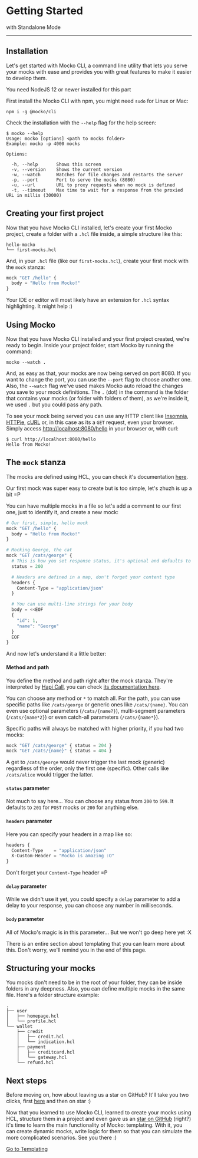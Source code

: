 # Getting Started
with Standalone Mode

---

## Installation
Let's get started with Mocko CLI, a command line utility that lets you serve your
mocks with ease and provides you with great features to make it easier to develop
them.

<div class="alert alert-warning" role="alert">
  You need NodeJS 12 or newer installed for this part
</div>

First install the Mocko CLI with npm, you might need `sudo` for Linux or Mac:
```shell
npm i -g @mocko/cli
```

Check the installation with the `--help` flag for the help screen:
```shell
$ mocko --help
Usage: mocko [options] <path to mocks folder>
Example: mocko -p 4000 mocks

Options:                    

  -h, --help       Shows this screen
  -v, --version    Shows the current version
  -w, --watch      Watches for file changes and restarts the server
  -p, --port       Port to serve the mocks (8080)
  -u, --url        URL to proxy requests when no mock is defined
  -t, --timeout    Max time to wait for a response from the proxied URL in millis (30000)
```

## Creating your first project
Now that you have Mocko CLI installed, let's create your first Mocko project, create a
folder with a `.hcl` file inside, a simple structure like this:
```text
hello-mocko
└── first-mocks.hcl
```

And, in your `.hcl` file (like our `first-mocks.hcl`), create your first mock with the
`mock` stanza:

```js
mock "GET /hello" {
  body = "Hello from Mocko!"
}
```
<div class="alert alert-info" role="alert">
  Your IDE or editor will most likely have an extension for <code>.hcl</code> syntax highlighting.
  It might help :)
</div>

## Using Mocko
Now that you have Mocko CLI installed and your first project created, we're ready to begin. Inside your
project folder, start Mocko by running the command:
```shell
mocko --watch .
```

And, as easy as that, your mocks are now being served on port 8080. If you want to change the port,
you can use the `--port` flag to choose another one. Also, the `--watch` flag we've used makes Mocko
auto reload the changes you save to your mock definitions. The `.` (dot) in the command is the folder
that contains your mocks (or folder with folders of them), as we're inside it, we used `.` but you
could pass any path.

To see your mock being served you can use any HTTP client like [Insomnia](https://insomnia.rest/download/),
[HTTPie](https://httpie.io/), [cURL](https://curl.se/) or, in this case as its a `GET` request, even your
browser. Simply access [http://localhost:8080/hello](http://localhost:8080/hello) in your browser or, with
curl:
```shell
$ curl http://localhost:8080/hello
Hello from Mocko!
```

## The `mock` stanza
The mocks are defined using HCL, you can check it's documentation [here](https://github.com/hashicorp/hcl).

Our first mock was super easy to create but is too simple, let's zhuzh is up a bit =P

You can have multiple mocks in a file so let's add a comment to our first one, just to
identify it, and create a new mock:
```python
# Our first, simple, hello mock
mock "GET /hello" {
  body = "Hello from Mocko!"
}

# Mocking George, the cat
mock "GET /cats/george" {
  # This is how you set response status, it's optional and defaults to 201 for POST and 200 for other methods
  status = 200

  # Headers are defined in a map, don't forget your content type
  headers {
    Content-Type = "application/json"
  }

  # You can use multi-line strings for your body
  body = <<EOF
  {
    "id": 1,
    "name": "George"
  }
  EOF
}
```
And now let's understand it a little better:

#### Method and path
You define the method and path right after the mock stanza. They're interpreted by
[Hapi Call](https://hapi.dev/module/call), you can check
[its documentation here](https://hapi.dev/module/call/api/?v=8.0.1).

You can choose any method or `*` to match all. For the path, you can use specific paths like
`/cats/george` or generic ones like `/cats/{name}`. You can even use optional parameters (`/cats/{name?}`),
multi-segment parameters (`/cats/{name*2}`) or even catch-all parameters (`/cats/{name*}`).

Specific paths will always be matched with higher priority, if you had two mocks:
```js
mock "GET /cats/george" { status = 204 }
mock "GET /cats/{name}" { status = 404 }
```
A get to `/cats/george` would never trigger the last mock (generic) regardless of the order, only the
first one (specific). Other calls like `/cats/alice` would trigger the latter.

#### `status` parameter
Not much to say here... You can choose any status from `200` to `599`. It defaults to `201` for `POST`
mocks or `200` for anything else.

#### `headers` parameter
Here you can specify your headers in a map like so:
```js
headers {
  Content-Type    = "application/json"
  X-Custom-Header = "Mocko is amazing :O"
}
```

Don't forget your `Content-Type` header =P

#### `delay` parameter
While we didn't use it yet, you could specify a `delay` parameter to add a delay to your response, you can
choose any number in milliseconds.

#### `body` parameter
All of Mocko's magic is in this parameter... But we won't go deep here yet :X

There is an entire section about templating that you can learn more about this. Don't worry, we'll remind
you in the end of this page.

## Structuring your mocks
You mocks don't need to be in the root of your folder, they can be inside folders in any deepness. Also,
you can define multiple mocks in the same file. Here's a folder structure example:
```text
.
├── user
│   ├── homepage.hcl
│   └── profile.hcl
└── wallet
    ├── credit
    │   ├── credit.hcl
    │   └── indication.hcl
    ├── payment
    │   ├── creditcard.hcl
    │   └── gateway.hcl
    └── refund.hcl
```

## Next steps
Before moving on, how about leaving us a star on GitHub? It'll take you two clicks, first [here](https://github.com/gabriel-pinheiro/mocko) and then on star :)

Now that you learned to use Mocko CLI, learned to create your mocks using HCL, structure them in a project
and even gave us an [star on GitHub](https://github.com/gabriel-pinheiro/mocko) (right?) it's time to learn the main functionality of Mocko: templating.
With it, you can create dynamic mocks, write logic for them so that you can simulate the more complicated
scenarios. See you there :)

<div class="d-flex justify-content-center">
    <a class="btn btn-primary btn-lg" href="/templating" role="button">Go to Templating</a>
</div>
